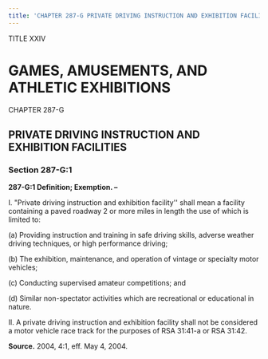 ```yaml
---
title: 'CHAPTER 287-G PRIVATE DRIVING INSTRUCTION AND EXHIBITION FACILITIES'
---
```


TITLE XXIV
                                             
GAMES, AMUSEMENTS, AND ATHLETIC EXHIBITIONS
===========================================

CHAPTER 287-G
                                             
PRIVATE DRIVING INSTRUCTION AND EXHIBITION FACILITIES
-----------------------------------------------------

### Section 287-G:1

 **287-G:1 Definition; Exemption. –**
                                             
 I. "Private driving instruction and exhibition facility'' shall mean
a facility containing a paved roadway 2 or more miles in length the use
of which is limited to:
                                             
 (a) Providing instruction and training in safe driving skills,
adverse weather driving techniques, or high performance driving;
                                             
 (b) The exhibition, maintenance, and operation of vintage or
specialty motor vehicles;
                                             
 (c) Conducting supervised amateur competitions; and
                                             
 (d) Similar non-spectator activities which are recreational or
educational in nature.
                                             
 II. A private driving instruction and exhibition facility shall not
be considered a motor vehicle race track for the purposes of RSA 31:41-a
or RSA 31:42.

**Source.** 2004, 4:1, eff. May 4, 2004.
